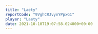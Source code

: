 ```yaml
---
title: "Laety"
reportCode: "9VghCRJvynYPpxG1"
player: "Laety"
date: 2021-10-10T19:07:58.024000+00:00
---
```

